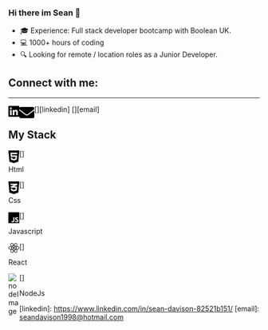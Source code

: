 ### Hi there im Sean 👋

<ul>
  <li>🎓 Experience: Full stack developer bootcamp with Boolean UK.</li>
  <li>💻 1000+ hours of coding</li>
  <li>🔍 Looking for remote / location roles as a Junior Developer.</li>
</ul>

## Connect with me:

<hr>

[<img align="left" alt="socialImage" fill="blue" width="22px" src="images/linkedin-brands.svg"/>][linkedin]
[<img align="left" alt="emailImage" width="30px" src="images/envelope-solid.svg"/>][email]

## My Stack

[<img align="left" alt="htmlImage" fill="blue" width="22px" src="images/html5-brands.svg"/>] <p>Html</p>
[<img align="left" alt="cssImage" fill="blue" width="22px" src="images/css3-alt-brands.svg"/>] <p>Css</p>
[<img align="left" alt="javascriptImage" fill="blue" width="22px" src="images/js-brands.svg"/>] <p>Javascript</p>
[<img align="left" alt="reactImage" fill="blue" width="22px" src="images/react-brands.svg"/>] <p>React</p>
[<img align="left" alt="nodeImage" fill="blue" width="22px" src="images/mode-js-brands.svg"/>] <p>NodeJs</p>
[linkedin]: https://www.linkedin.com/in/sean-davison-82521b151/
[email]: seandavison1998@hotmail.com
